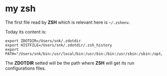 # my zsh

The first file read by **ZSH** which is relevant here is `~/.zshenv`.

Today its content is:

```
export ZDOTDIR=/Users/snk/.zdotdir
export HISTFILE=/Users/snk/.zdotdir/.zsh_history
export PATH="/Users/snk/bin:/usr/local/bin:/usr/bin:/bin:/usr/sbin:/sbin:/opt/X11/bin"
```

The **ZDOTDIR** setted will be the path where **ZSH** will get its run
configurations files.


